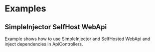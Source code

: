 # Examples

## SimpleInjector SelfHost WebApi

Example shows how to use SimpleInjector and SelfHosted WebApi and inject dependencies in ApiControllers.